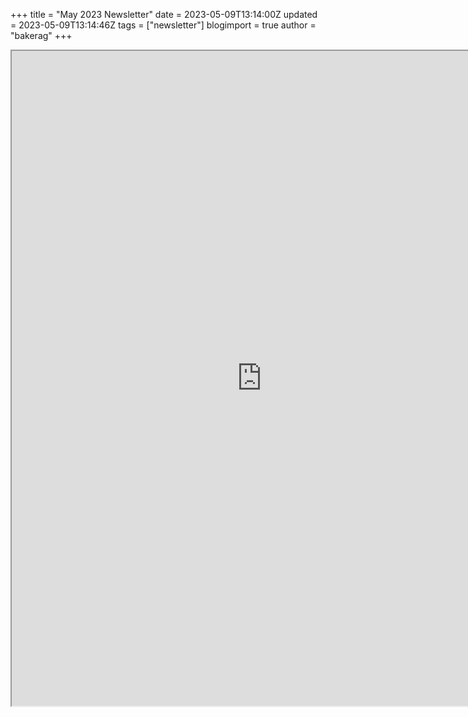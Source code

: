+++
title = "May 2023 Newsletter"
date = 2023-05-09T13:14:00Z
updated = 2023-05-09T13:14:46Z
tags = ["newsletter"]
blogimport = true 
author = "bakerag"
+++


<iframe src="https://drive.google.com/file/d/1fdN3BM8OKJmXRmZAr-IslMTayEV78Ska/preview" width="800" height="1048" allow="autoplay"></iframe>
